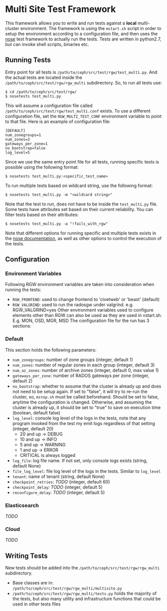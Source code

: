 # Multi Site Test Framework
This framework allows you to write and run tests against a **local** multi-cluster environment. The framework is using the `mstart.sh` script in order to setup the environment according to a configuration file, and then uses the [nose](https://nose.readthedocs.io/en/latest/) test framework to actually run the tests.
Tests are written in python2.7, but can invoke shell scripts, binaries etc.
## Running Tests
Entry point for all tests is `/path/to/ceph/src/test/rgw/test_multi.py`. And the actual tests are located inside the `/path/to/ceph/src/test/rgw/rgw_multi` subdirectory.
So, to run all tests use:
```
$ cd /path/to/ceph/src/test/rgw/
$ nosetests test_multi.py
```
This will assume a configuration file called `/path/to/ceph/src/test/rgw/test_multi.conf` exists.
To use a different configuration file, set the `RGW_MULTI_TEST_CONF` environment variable to point to that file. Here is an example of configuration file:
```
[DEFAULT]
num_zonegroups=1
num_zones=3
gateways_per_zone=1
no_bootstrap=false
log_level=5
```
Since we use the same entry point file for all tests, running specific tests is possible using the following format:
```
$ nosetests test_multi.py:<specific_test_name>
```
To run multiple tests based on wildcard string, use the following format:
```
$ nosetests test_multi.py -m "<wildcard string>"
```
Note that the test to run, does not have to be inside the `test_multi.py` file.
Some tests have attributes set based on their current reliability. You can filter tests based on their attributes:
```
$ nosetests test_multi.py -a "!fails_with_rgw"
```
Note that different options for running specific and multiple tests exists in the [nose documentation](https://nose.readthedocs.io/en/latest/usage.html#options), as well as other options to control the execution of the tests.
## Configuration
### Environment Variables
Following RGW environment variables are taken into consideration when running the tests:
 - `RGW_FRONTEND`: used to change frontend to 'civetweb' or 'beast' (default)
 - `RGW_VALGRIND`: used to run the radosgw under valgrind. e.g. RGW_VALGRIND=yes
Other environment variables used to configure elements other than RGW can also be used as they are used in vstart.sh. E.g. MON, OSD, MGR, MSD
The configuration file for the run has 3 sections:
### Default
This section holds the following parameters:
 - `num_zonegroups`: number of zone groups (integer, default 1)
 - `num_zones`: number of regular zones in each group (integer, default 3)
 - `num_az_zones`: number of archive zones (integer, default 0, max value 1)
 - `gateways_per_zone`: number of RADOS gateways per zone (integer, default 2)
 - `no_bootstrap`: whether to assume that the cluster is already up and does not need to be setup again. If set to "false", it will try to re-run the cluster, so, `mstop.sh` must be called beforehand. Should be set to false, anytime the configuration is changed. Otherwise, and assuming the cluster is already up, it should be set to "true" to save on execution time (boolean, default false)
 - `log_level`: console log level of the logs in the tests, note that any program invoked from the test my emit logs regardless of that setting (integer, default 20)
    - 20 and up -> DEBUG
    - 10 and up -> INFO
    - 5 and up -> WARNING
    - 1 and up -> ERROR
    - CRITICAL is always logged
- `log_file`: log file name. If not set, only console logs exists (string, default None)
- `file_log_level`: file log level of the logs in the tests. Similar to `log_level`
- `tenant`: name of tenant (string, default None)
- `checkpoint_retries`: *TODO* (integer, default 60)
- `checkpoint_delay`: *TODO* (integer, default 5)
- `reconfigure_delay`: *TODO* (integer, default 5)          
### Elasticsearch
*TODO*
### Cloud
*TODO*
## Writing Tests
New tests should be added into the `/path/to/ceph/src/test/rgw/rgw_multi` subdirectory.
- Base classes are in: `/path/to/ceph/src/test/rgw/rgw_multi/multisite.py`
- `/path/to/ceph/src/test/rgw/rgw_multi/tests.py` holds the majority of the tests, but also many utility and infrastructure functions that could be used in other tests files 
